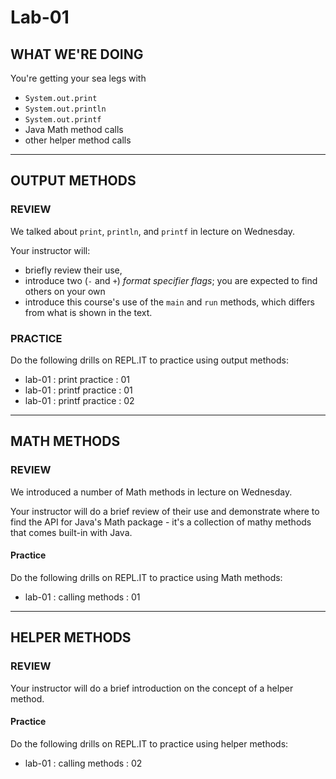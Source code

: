 # Lab-01

## WHAT WE'RE DOING

You're getting your sea legs with

- `System.out.print`
- `System.out.println`
- `System.out.printf`
- Java Math method calls
- other helper method calls

---

## OUTPUT METHODS

### REVIEW

We talked about `print`, `println`, and `printf` in lecture on Wednesday.

Your instructor will:

- briefly review their use,
- introduce two (`-` and `+`) _format specifier flags_; you are expected to find others on your own
- introduce this course's use of the `main` and `run` methods, which differs from what is shown in the text.

### PRACTICE

Do the following drills on REPL.IT to practice using output methods:

- lab-01 : print practice : 01
- lab-01 : printf practice : 01
- lab-01 : printf practice : 02

---

## MATH METHODS

### REVIEW

We introduced a number of Math methods in lecture on Wednesday.

Your instructor will do a brief review of their use and demonstrate where to find the API for Java's Math package - it's a collection of mathy methods that comes built-in with Java.

#### Practice

Do the following drills on REPL.IT to practice using Math methods:

- lab-01 : calling methods : 01

---

## HELPER METHODS

### REVIEW

Your instructor will do a brief introduction on the concept of a helper method.

#### Practice

Do the following drills on REPL.IT to practice using helper methods:

- lab-01 : calling methods : 02
